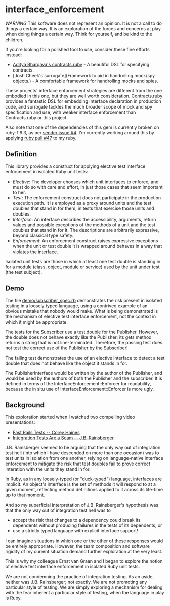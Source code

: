 interface\_enforcement
=====================

*WARNING* This software does not represent an opinion. It is not a call to
do things a certain way. It is an exploration of the forces and concerns at
play when doing things a certain way. Think for yourself, and be kind to
the children.

If you're looking for a polished tool to use, consider these fine efforts
instead:

* [Aditya Bhargava's contracts.ruby](http://egonschiele.github.com/contracts.ruby/) - A beautiful DSL for specifying contracts.
* [Josh Cheek's surrogate](Framework to aid in handrolling mock/spy objects.) - A comfortable framework for handrolling mocks and spies.

These projects' interface enforcement strategies are different from the one
embodied in this one, but they are well worth consideration.  Contracts.ruby
provides a fantastic DSL for embedding interface declaration in production
code, and surrogate tackles the much broader scope of mock and spy specification
and use, with weaker interface enforcement than Contracts.ruby or this project.

Also note that one of the dependencies of this gem is currently broken on
ruby-1.9.3, as per [sender issue #4](https://github.com/Asher-/sender/issues/4).
I'm currently working around this by applying [ruby pull #47](https://github.com/ruby/ruby/pull/47)
to my ruby.

Definition
----------

This library provides a construct for applying elective test interface
enforcement in isolated Ruby unit tests:

* _Elective_: The developer chooses which unit interfaces to enforce, and
  must do so with care and effort, in just those cases that seem important to
  her.
* _Test_: The enforcement construct does not participate in the production
  execution path. It is employed as a proxy around units and the test doubles
  that stand in for them, in tests that exercise those units and doubles.
* _Interface_: An interface describes the accessibility, arguments, return
  values and possible exceptions of the methods of a unit and the test doubles
  that stand in for it. The descriptions are arbitrarily expressive, beyond
  classical type safety.
* _Enforcement_: An enforcement construct raises expressive exceptions when
  the unit or test double it is wrapped around behaves in a way that violates
  the interface.

Isolated unit tests are those in which at least one test double is standing
in for a module (class, object, module or service) used by the unit under
test (the test subject).

Demo
----

The file [demo/subscriber\_spec.rb](/sheldonh/interface_enforcement/tree/master/demo/subscriber_spec.rb)
demonstrates the risk present in isolated testing in a loosely typed language,
using a contrived example of an obvious mistake that nobody would make. What is
being demonstrated is the mechanism of elective test interface enforcement, not
the context in which it might be appropriate.

The tests for the Subscriber use a test double for the Publisher. However, the
double does not behave exactly like the Publisher; its gets method returns a
string that is not line-terminated. Therefore, the passing test does not test
the correct use of the Publisher by the Subscriber!

The failing test demonstrates the use of an elective interface to detect a test
double that does not behave like the object it stands in for.

The PublisherInterface would be written by the author of the Publisher, and
would be used by the authors of both the Publisher and the subscriber. It is
defined in terms of the InterfaceEnforcement::Enforcer for readability, because the
in situ use of InterfaceEnforcement::Enforcer is more ugly.

Background
----------

This exploration started when I watched two compelling video presentations:

* [Fast Rails Tests -- Corey Haines](http://vimeo.com/30893836)
* [Integration Tests Are a Scam -- J.B. Rainsberger](http://www.infoq.com/presentations/integration-tests-scam/)

J.B. Rainsberger seemed to be arguing that the only way out of integration test
hell (into which I have descended on more than one occasion) was to test units
in isolation from one another, relying on language-native interface enforcement
to mitigate the risk that test doubles fail to prove correct interation with
the units they stand in for.

In Ruby, as in any loosely-typed (or "duck-typed") language, interfaces are
implicit. An object's interface is the set of methods it will respond to at a
given moment, reflecting method definitions applied to it across its life-time
up to that moment.

And so my superficial interpretation of J.B. Rainsberger's hypothesis was that
the only way out of integration test hell was to

* accept the risk that changes to a dependency could break its dependents
  without producing failures in the tests of its dependents, or
* use a strictly typed language with explicit interface support!

I can imagine situations in which one or the other of these responses would be
entirely appropriate. However, the team composition and software rigidity of
my current situation demand further exploration at the very least.

This is why my colleague Ernst van Graan and I began to explore the notion of
elective test interface enforcement in isolated Ruby unit tests.

We are not condemning the practice of integration testing. As an aside, neither
was J.B. Rainsberger; not exactly. We are not promoting any particular style of
testing. We are simply exploring a mechanism for dealing with the fear inherent
a particular style of testing, when the language in play is Ruby.

